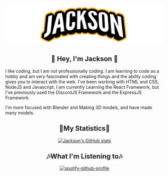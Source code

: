 <div align="center">
  <img src="./assets/images/jackie.svg" alt="Jackson">

## :wave: Hey, I'm Jackson :wave:
</div>

I like coding, but I am not professionally coding. I am learning to code as a hobby and am very fascinated with creating things and the ability coding gives you to interact with the web.
I've been working with HTML and CSS, NodeJS and Javascript, I am currently Learning the React Framework, but I've previously used the DiscordJS Framework and the ExpressJS Framework.  

I'm more focused with Blender and Making 3D models, and have made many models.

<div align="center">
  
  ## :scroll:My Statistics:scroll:
  [![Jackson's GitHub stats](https://github-readme-stats.vercel.app/api?username=Jacksonthecoolest&show_icons=true&theme=radical)](https://github.com/anuraghazra/github-readme-stats)

  ## :notes:What I'm Listening to:notes:
  [![spotify-github-profile](https://spotify-github-profile.vercel.app/api/view?uid=m5pat36468r6cghrcj5jx0az7&cover_image=true&theme=default&show_offline=false&background_color=121212&interchange=false)](https://github.com/kittinan/spotify-github-profile)

</div>
